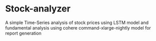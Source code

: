 # Stock-analyzer
A simple Time-Series analysis of stock prices using LSTM model and fundamental analysis using cohere command-xlarge-nightly model for report generation
